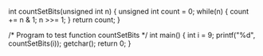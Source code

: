 int countSetBits(unsigned int n)
{
  unsigned int count = 0;
  while(n)
  {
    count += n & 1;
    n >>= 1;
  }
  return count;
}
 
/* Program to test function countSetBits */
int main()
{
    int i = 9;
    printf("%d", countSetBits(i));
    getchar();
    return 0;
}
